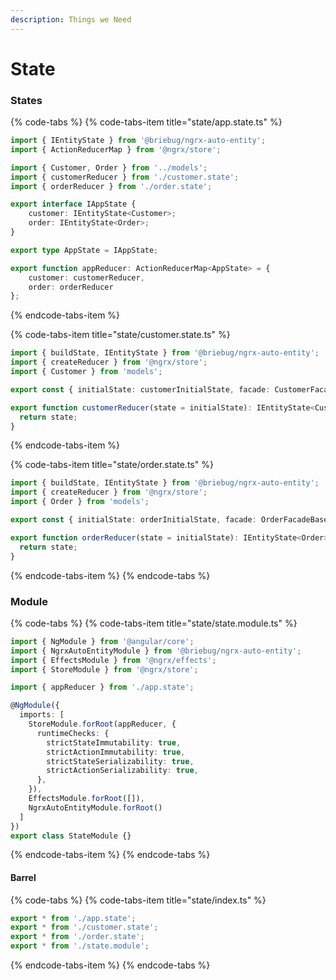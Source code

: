 ```yaml
---
description: Things we Need
---
```


# State

### States

{% code-tabs %}
{% code-tabs-item title="state/app.state.ts" %}
```typescript
import { IEntityState } from '@briebug/ngrx-auto-entity';
import { ActionReducerMap } from '@ngrx/store';

import { Customer, Order } from '../models';
import { customerReducer } from './customer.state';
import { orderReducer } from './order.state';

export interface IAppState {
    customer: IEntityState<Customer>;
    order: IEntityState<Order>;
}

export type AppState = IAppState;

export function appReducer: ActionReducerMap<AppState> = {
    customer: customerReducer,
    order: orderReducer
};
```
{% endcode-tabs-item %}

{% code-tabs-item title="state/customer.state.ts" %}
```typescript
import { buildState, IEntityState } from '@briebug/ngrx-auto-entity';
import { createReducer } from '@ngrx/store';
import { Customer } from 'models';

export const { initialState: customerInitialState, facade: CustomerFacadeBase } = buildState(Customer);

export function customerReducer(state = initialState): IEntityState<Customer> {
  return state;
}
```
{% endcode-tabs-item %}

{% code-tabs-item title="state/order.state.ts" %}
```typescript
import { buildState, IEntityState } from '@briebug/ngrx-auto-entity';
import { createReducer } from '@ngrx/store';
import { Order } from 'models';

export const { initialState: orderInitialState, facade: OrderFacadeBase } = buildState(Order);

export function orderReducer(state = initialState): IEntityState<Order> {
  return state;
}

```
{% endcode-tabs-item %}
{% endcode-tabs %}

### Module

{% code-tabs %}
{% code-tabs-item title="state/state.module.ts" %}
```typescript
import { NgModule } from '@angular/core';
import { NgrxAutoEntityModule } from '@briebug/ngrx-auto-entity';
import { EffectsModule } from '@ngrx/effects';
import { StoreModule } from '@ngrx/store';

import { appReducer } from './app.state';

@NgModule({
  imports: [
    StoreModule.forRoot(appReducer, {
      runtimeChecks: {
        strictStateImmutability: true,
        strictActionImmutability: true,
        strictStateSerializability: true,
        strictActionSerializability: true,
      },
    }),
    EffectsModule.forRoot([]),
    NgrxAutoEntityModule.forRoot()
  ]
})
export class StateModule {}
```
{% endcode-tabs-item %}
{% endcode-tabs %}

#### Barrel

{% code-tabs %}
{% code-tabs-item title="state/index.ts" %}
```typescript
export * from './app.state';
export * from './customer.state';
export * from './order.state';
export * from './state.module';
```
{% endcode-tabs-item %}
{% endcode-tabs %}

